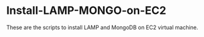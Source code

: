 # Install-LAMP-MONGO-on-EC2
These are the scripts to install LAMP and MongoDB on EC2 virtual machine.

